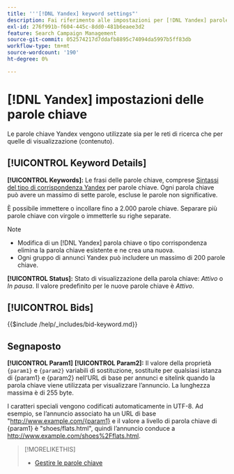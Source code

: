 ```yaml
---
title: '''[!DNL Yandex] keyword settings"'
description: Fai riferimento alle impostazioni per [!DNL Yandex] parole chiave.
exl-id: 276f991b-f604-445c-8dd0-481b6eaee3d2
feature: Search Campaign Management
source-git-commit: 052574217d7ddafb8895c74094da5997b5ff83db
workflow-type: tm+mt
source-wordcount: '190'
ht-degree: 0%

---
```


# [!DNL Yandex] impostazioni delle parole chiave

Le parole chiave Yandex vengono utilizzate sia per le reti di ricerca che per quelle di visualizzazione (contenuto).

<!-- Note to self: Yandex doesn't have separate website placements for display; users use keywords for the sites/parts of the content network on which they want to advertise. -->

## [!UICONTROL Keyword Details]

**[!UICONTROL Keywords]:** Le frasi delle parole chiave, comprese [Sintassi del tipo di corrispondenza Yandex](https://yandex.com/support/direct/keywords/symbols-and-operators.html) per parole chiave. Ogni parola chiave può avere un massimo di sette parole, escluse le parole non significative.

È possibile immettere o incollare fino a 2.000 parole chiave. Separare più parole chiave con virgole o immetterle su righe separate.

>[!NOTE]
>
>* Modifica di un [!DNL Yandex] parola chiave o tipo corrispondenza elimina la parola chiave esistente e ne crea una nuova.
>* Ogni gruppo di annunci Yandex può includere un massimo di 200 parole chiave.

**[!UICONTROL Status]:** Stato di visualizzazione della parola chiave: *Attivo* o *In pausa*. Il valore predefinito per le nuove parole chiave è *Attivo*.

## [!UICONTROL Bids]

<!-- **[!UICONTROL Bid]:** -->

{{$include /help/_includes/bid-keyword.md}}

## Segnaposto

**[!UICONTROL Param1]** **[!UICONTROL Param2]:** Il valore della proprietà `{param1}` e `{param2}` variabili di sostituzione, sostituite per qualsiasi istanza di {param1} e {param2} nell’URL di base per annunci e sitelink quando la parola chiave viene utilizzata per visualizzare l’annuncio. La lunghezza massima è di 255 byte.

I caratteri speciali vengono codificati automaticamente in UTF-8. Ad esempio, se l’annuncio associato ha un URL di base &quot;http://www.example.com/{param1} e il valore a livello di parola chiave di {param1} è &quot;shoes/flats.html&quot;, quindi l’annuncio conduce a http://www.example.com/shoes%2Fflats.html.

>[!MORELIKETHIS]
>
>* [Gestire le parole chiave](/help/search-social-commerce/campaign-management/campaigns/keyword-manage.md)
